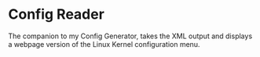 
# Config Reader

The companion to my Config Generator, takes the XML output and displays
a webpage version of the Linux Kernel configuration menu.